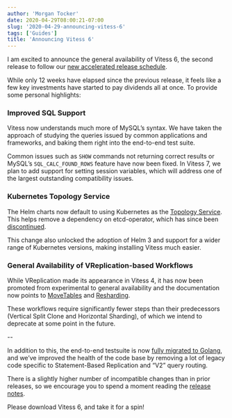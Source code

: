 ```yaml
---
author: 'Morgan Tocker'
date: 2020-04-29T08:00:21-07:00
slug: '2020-04-29-announcing-vitess-6'
tags: ['Guides']
title: 'Announcing Vitess 6'
---
```


I am excited to announce the general availability of Vitess 6, the second release to follow our [new accelerated release schedule](https://github.com/vitessio/enhancements/blob/main/veps/vep-1.md).

While only 12 weeks have elapsed since the previous release, it feels like a few key investments have started to pay dividends all at once. To provide some personal highlights:

### Improved SQL Support
Vitess now understands much more of MySQL’s syntax. We have taken the approach of studying the queries issued by common applications and frameworks, and baking them right into the end-to-end test suite.

Common issues such as `SHOW` commands not returning correct results or MySQL’s `SQL_CALC_FOUND_ROWS` feature have now been fixed. In Vitess 7, we plan to add support for setting session variables, which will address one of the largest outstanding compatibility issues.

### Kubernetes Topology Service
The Helm charts now default to using Kubernetes as the [Topology Service](https://vitess.io/docs/concepts/topology-service/). This helps remove a dependency on etcd-operator, which has since been [discontinued](https://github.com/coreos/etcd-operator/pull/2169).

This change also unlocked the adoption of Helm 3 and support for a wider range of Kubernetes versions, making installing Vitess much easier.

### General Availability of VReplication-based Workflows
While VReplication made its appearance in Vitess 4, it has now been promoted from experimental to general availability and the documentation now points to [MoveTables](https://vitess.io/docs/user-guides/migration/move-tables/) and [Resharding](https://vitess.io/docs/user-guides/configuration-advanced/resharding/).

These workflows require significantly fewer steps than their predecessors (Vertical Split Clone and Horizontal Sharding), of which we intend to deprecate at some point in the future.

--

In addition to this, the end-to-end testsuite is now [fully migrated to Golang](https://www.planetscale.com/blog/planetscale-migrates-open-source-vitess-test-suite-from-python-to-go), and we’ve improved the health of the code base by removing a lot of legacy code specific to Statement-Based Replication and “V2” query routing.

There is a slightly higher number of incompatible changes than in prior releases, so we encourage you to spend a moment reading the [release notes](https://github.com/vitessio/vitess/releases/tag/v6.0.20-20200429).

Please download Vitess 6, and take it for a spin!

